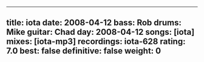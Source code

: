 
---
title: iota
date: 2008-04-12
bass:	Rob
drums:	Mike
guitar:	Chad
day: 2008-04-12
songs: [iota]
mixes: [iota-mp3]
recordings: iota-628
rating: 7.0
best: false
definitive: false
weight: 0
---
